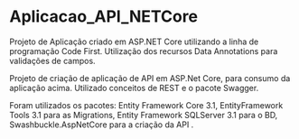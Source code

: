 # Aplicacao_API_NETCore

Projeto de Aplicação criado em ASP.NET Core utilizando a linha de programação Code First.
Utilização dos recursos  Data Annotations para validações de campos.


Projeto de criação  de aplicação de API em ASP.Net Core, para consumo da aplicação acima.
Utilizado conceitos de REST e o pacote Swagger.


Foram utilizados os pacotes: 
Entity Framework Core 3.1,
EntityFramework Tools 3.1 para as Migrations,
Entity Framework SQLServer 3.1 para o BD,
Swashbuckle.AspNetCore para a criação da API .
